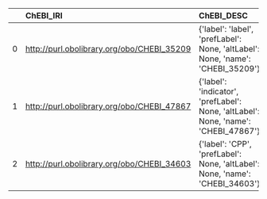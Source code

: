 |    | ChEBI_IRI                                  | ChEBI_DESC                                                                         | VIMMP_IRI                                                 | VIMMP_DESC            | VIMMP_DEF   |
|---:|:-------------------------------------------|:-----------------------------------------------------------------------------------|:----------------------------------------------------------|:----------------------|:------------|
|  0 | http://purl.obolibrary.org/obo/CHEBI_35209 | {'label': 'label', 'prefLabel': None, 'altLabel': None, 'name': 'CHEBI_35209'}     | https://purl.vimmp.eu/semantics/vico/vico.ttl#label       | {'name': 'label'}     | []          |
|  1 | http://purl.obolibrary.org/obo/CHEBI_47867 | {'label': 'indicator', 'prefLabel': None, 'altLabel': None, 'name': 'CHEBI_47867'} | https://purl.vimmp.eu/semantics/mmto/mmto.ttl#indicator   | {'name': 'indicator'} | []          |
|  2 | http://purl.obolibrary.org/obo/CHEBI_34603 | {'label': 'CPP', 'prefLabel': None, 'altLabel': None, 'name': 'CHEBI_34603'}       | https://purl.vimmp.eu/semantics/viso/viso-general.ttl#cpp | {'name': 'CPP'}       | []          |